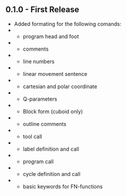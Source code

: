 ## 0.1.0 - First Release
* Added formating for the following comands:
*  - program head and foot
*  - comments
*  - line numbers
*  - linear movement sentence
*  - cartesian and polar coordinate
*  - Q-parameters
*  - Block form (cuboid only)
*  - outline comments
*  - tool call
*  - label definition and call
*  - program call
*  - cycle definition and call
*  - basic keywords for FN-functions
